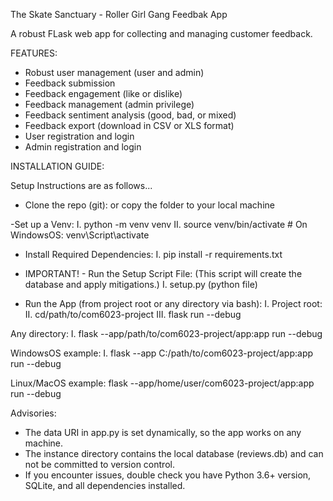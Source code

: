 The Skate Sanctuary - Roller Girl Gang Feedbak App

A robust FLask web app for collecting and managing customer feedback.

FEATURES:
- Robust user management (user and admin)
- Feedback submission
- Feedback engagement (like or dislike)
- Feedback management (admin privilege)
- Feedback sentiment analysis (good, bad, or mixed)
- Feedback export (download in CSV or XLS format)
- User registration and login
- Admin registration and login


INSTALLATION GUIDE:

Setup Instructions are as follows...

- Clone the repo (git):
or copy the folder to your local machine

-Set up a Venv:
I. python -m venv venv
II. source venv/bin/activate # On WindowsOS: venv\Script\activate

- Install Required Dependencies:
I. pip install -r requirements.txt

- IMPORTANT! - Run the Setup Script File:
(This script will create the database and apply mitigations.)
I. setup.py (python file)

- Run the App (from project root or any directory via bash):
I. Project root:
II. cd/path/to/com6023-project
III. flask run --debug

Any directory:
I. flask --app/path/to/com6023-project/app:app run --debug

WindowsOS example:
I. flask --app C:/path/to/com6023-project/app:app run --debug

Linux/MacOS example:
flask --app/home/user/com6023-project/app:app run --debug

Advisories:
- The data URI in app.py is set dynamically, so the app works on any machine.
- The instance directory contains the local database (reviews.db) and can not be committed to version control.
- If you encounter issues, double check you have Python 3.6+ version, SQLite, and all dependencies installed.
